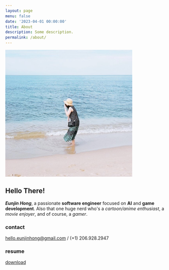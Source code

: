 ```yaml
---
layout: page
menu: false
date: '2023-04-01 00:00:00'
title: About
description: Some description.
permalink: /about/
---
```


<img class="img-rounded" src="/assets/img/uploads/profile.jpg" alt="Eunjin Hong" width="400">

## Hello There!
**_Eunjin Hong_**, a passionate **software engineer** focused on **AI** and **game development**. Also that one huge nerd who's a *cartoon/anime enthusiast*, a *movie enjoyer*, and of course, a *gamer*.


### contact
hello.eunjinhong@gmail.com / (+1) 206.928.2947


### resume
[download](../assets/resume/EunjinHong_RESUME.pdf)
